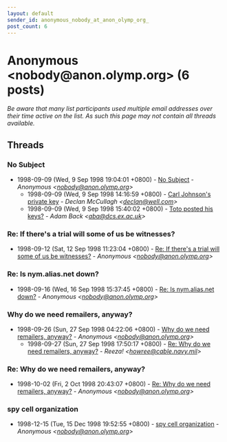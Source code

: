 ```yaml
---
layout: default
sender_id: anonymous_nobody_at_anon_olymp_org_
post_count: 6
---
```


# Anonymous <nobody<span>@</span>anon.olymp.org> (6 posts)

_Be aware that many list participants used multiple email addresses over their time active on the list. As such this page may not contain all threads available._

## Threads

### No Subject
+ 1998-09-09 (Wed, 9 Sep 1998 19:04:01 +0800) - [No Subject](/archive/1998/09/4f3a1883cee613783f61869450ea592f9e7cf6cde9e3a410bda777a6b44c6e62) - _Anonymous \<nobody@anon.olymp.org\>_
  + 1998-09-09 (Wed, 9 Sep 1998 14:16:59 +0800) - [Carl Johnson's private key](/archive/1998/09/d671e2d9d97370ec61ea13f77aa3d79618b308e1d9d588aabf359438a9eff4bd) - _Declan McCullagh \<declan@well.com\>_
  + 1998-09-09 (Wed, 9 Sep 1998 15:40:02 +0800) - [Toto posted his keys?](/archive/1998/09/5a90f482ce79eb15fa01f14d39959c06dcc117047c0c3b07cb8f8425fb3ab19a) - _Adam Back \<aba@dcs.ex.ac.uk\>_

### Re: If there's a trial will some of us be witnesses?
+ 1998-09-12 (Sat, 12 Sep 1998 11:23:04 +0800) - [Re: If there's a trial will some of us be witnesses?](/archive/1998/09/7e3613d56d1873aa1811fb6edb9c581462a33a3b68d21d54215c98510581c3f3) - _Anonymous \<nobody@anon.olymp.org\>_

### Re: Is nym.alias.net down?
+ 1998-09-16 (Wed, 16 Sep 1998 15:37:45 +0800) - [Re: Is nym.alias.net down?](/archive/1998/09/13c8e09c7ddb45c58c415ed47b4d86aa0ed99dcce02b4c6808bc954940adbf3b) - _Anonymous \<nobody@anon.olymp.org\>_

### Why do we need remailers, anyway?
+ 1998-09-26 (Sun, 27 Sep 1998 04:22:06 +0800) - [Why do we need remailers, anyway?](/archive/1998/09/38f7791b61fcb6fc8c3afadc2a1e2b7a47449704a93b48786a8181d3a5a43a9a) - _Anonymous \<nobody@anon.olymp.org\>_
  + 1998-09-27 (Sun, 27 Sep 1998 17:50:17 +0800) - [Re: Why do we need remailers, anyway?](/archive/1998/09/2a4747520c1bc1030b76e7c98b270d816005a73d908ce8b2e2ba02fcbb2523d5) - _Reeza! \<howree@cable.navy.mil\>_

### Re: Why do we need remailers, anyway?
+ 1998-10-02 (Fri, 2 Oct 1998 20:43:07 +0800) - [Re: Why do we need remailers, anyway?](/archive/1998/10/770bbb5b6407f4ed0e34c42b4818e5cbc7c67e873ae2d4725147dd91ee6504bc) - _Anonymous \<nobody@anon.olymp.org\>_

### spy cell organization
+ 1998-12-15 (Tue, 15 Dec 1998 19:52:55 +0800) - [spy cell organization](/archive/1998/12/21d8755376c79e7c929e1a414028bc86e78e61ccbff4d50c8874c8e463bb4b56) - _Anonymous \<nobody@anon.olymp.org\>_

